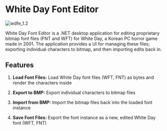 # White Day Font Editor

![wdfe_1.2](https://i.imgur.com/LyU4n4r.jpg)

White Day Font Editor is a .NET desktop application for editing proprietary bitmap font files (FNT and WFT) for White Day, a Korean PC horror game made in 2001. The application provides a UI for managing these files; exporting individual characters to bitmap, and then importing edits back in.

## Features

1. **Load Font Files:** Load White Day font files (WFT, FNT) as bytes and render the characters inside

2. **Export to BMP:** Export individual characters to bitmap files

3. **Import from BMP:** Import the bitmap files back into the loaded font instance

4. **Save Font Files:** Export the font instance as a new, edited White Day font (WFT, FNT)

